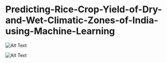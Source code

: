# Predicting-Rice-Crop-Yield-of-Dry-and-Wet-Climatic-Zones-of-India-using-Machine-Learning


![Alt Text]()

![Alt Text]()
